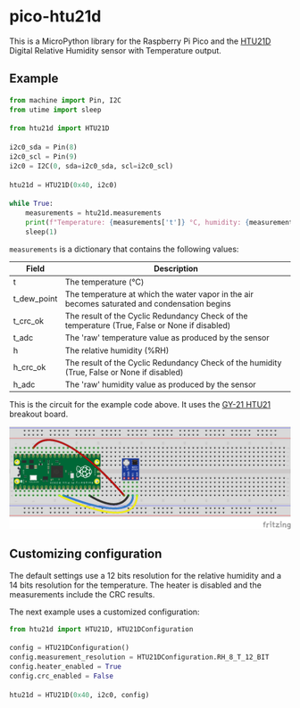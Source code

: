 # pico-htu21d

This is a MicroPython library for the Raspberry Pi Pico and the 
[HTU21D](https://www.te.com/usa-en/product-CAT-HSC0004.html) Digital Relative Humidity sensor with Temperature output.

## Example
```python
from machine import Pin, I2C
from utime import sleep

from htu21d import HTU21D

i2c0_sda = Pin(8)
i2c0_scl = Pin(9)
i2c0 = I2C(0, sda=i2c0_sda, scl=i2c0_scl)

htu21d = HTU21D(0x40, i2c0)

while True:
    measurements = htu21d.measurements
    print(f"Temperature: {measurements['t']} °C, humidity: {measurements['h']} %RH")
    sleep(1)
```
`measurements` is a dictionary that contains the following values:

| Field       | Description                                                                                    |
|-------------|------------------------------------------------------------------------------------------------|
| t           | The temperature (°C)                                                                           |
| t_dew_point | The temperature at which the water vapor in the air becomes saturated and condensation begins  |
| t_crc_ok    | The result of the Cyclic Redundancy Check of the temperature (True, False or None if disabled) |
| t_adc       | The 'raw' temperature value as produced by the sensor                                          |
| h           | The relative humidity (%RH)                                                                    |
| h_crc_ok    | The result of the Cyclic Redundancy Check of the humidity (True, False or None if disabled)    |   
| h_adc       | The 'raw' humidity value as produced by the sensor                                             |

This is the circuit for the example code above. It uses the 
[GY-21 HTU21](https://www.az-delivery.de/en/products/gy-21-temperatur-sensor-modul) breakout board.

![Fritzing wiring for the example code.](images/HTU21D.png "Fritzing")

## Customizing configuration
The default settings use a 12 bits resolution for the relative humidity and a 14 bits resolution for the temperature.
The heater is disabled and the measurements include the CRC results.

The next example uses a customized configuration:
```python
from htu21d import HTU21D, HTU21DConfiguration

config = HTU21DConfiguration()
config.measurement_resolution = HTU21DConfiguration.RH_8_T_12_BIT
config.heater_enabled = True
config.crc_enabled = False

htu21d = HTU21D(0x40, i2c0, config)
```